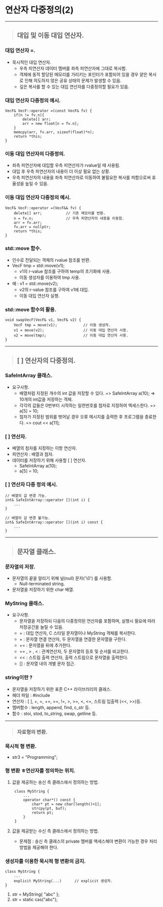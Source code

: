 
# 연산자 다중정의(2)

------------------------------------------------------------------------------------------------------------

> ## 대입 및 이동 대입 연산자.

### 대입 연산자 =.
- 묵시적인 대입 연산자.
  - 우측 피연산자 데이터 멤버를 좌측 피연산자에 그대로 복사함.
  - 객체에 동적 할당된 메모리를 가리키는 포인터가 포함되어 있을 경우 얕은 복사로 인해 의도하지 않은 공유 상태의 문제가 발생할 수 있음.
  - 깊은 복사를 할 수 있는 대입 연산자를 다중정의할 필요가 있음.

### 대입 연산자 다중정의 예시.
    VecF& VecF::operator =(const VecF& fv) {
        if(n != fv.n){
            delete[] arr;
            arr = new float[n = fv.n];
        }
        memcpy(arr, fv.arr, sizeof(float)*n);
        return *this;
    }

### 이동 대입 연산자의 다중정의.
- 좌측 피연산자에 대입할 우측 피연산자가 rvalue일 때 사용됨.
- 대입 후 우측 피연산자의 내용이 더 이상 필요 없는 상황.
- 우측 피연산자의 내용을 좌측 피연산자로 이동하여 불필요한 복사를 피함으로써 효율성을 높일 수 있음.

### 이동 대입 연산자 다중정의 예시.
    VecF& VecF::operator =(VecF&& fv) {
        delete[] arr;           // 기존 메모리를 반환.
        n = fv.n;               // 우측 피연산자의 내용을 이동함.
        arr = fv.arr;
        fv.arr = nullptr;
        return *this;
    }

### std::move 함수.
- 인수로 전달되는 객체의 rvalue 참조를 반환.
- VecF tmp = std::move(v1);
  - v1의 r-value 참조를 구하여 temp의 초기화에 사용.
  - 이동 생성자를 이용하여 tmp 사용.
- 예 : v1 = std::move(v2);
  - v2의 r-value 참조를 구하여 v1에 대입.
  - 이동 대입 연산자 실행.

### std::move 함수의 활용.
    void swapVecF(VecF& v1, VecF& v2) {
        VecF tmp = move(v1);            // 이동 생성자.
        v1 = move(v2);                  // 이동 대입 연산자 사용.
        v2 = move(tmp);                 // 이동 대입 연산자 사용.
    }

------------------------------------------------------------------------------------------------------------

> ## [ ] 연산자의 다중정의.

### SafeIntArray 클래스.
- 요구사항.
  - 배열처럼 지정된 개수의 int 값을 저장할 수 있다. => SafeIntArray a(10); => 10개의 int값을 저장하는 객체.
  - 각각의 값들은 0번부터 시작하는 일련번호를 첨자로 지정하여 액세스한다. => a[5] = 10;
  - 첨자가 지정된 범위를 벗어날 경우 오류 메시지를 출력한 후 프로그램을 종료한다. => cout << a[11];

### [ ] 연산자.
- 배열의 첨자를 지정하는 이항 연산자.
- 피연산자 : 배열과 첨자.
- 데이터를 저장하기 위해 사용할 [ ] 연산자.
  - SafeIntArray a(10);
  - a[5] = 10;

### [ ] 연산자 다중 정의 예시.
    // 배열의 값 변경 가능.
    int& SafeIntArray::operator [](int i) {
        ...
    }

    // 배열의 값 변경 불가능.
    int& SafeIntArray::operator [](int i) const {
        ...
    }

------------------------------------------------------------------------------------------------------------

> ## 문자열 클래스.

### 문자열의 저장.
- 문자열의 끝을 알리기 위해 널(null) 문자('\0') 를 사용함.
  - Null-terminated string.
- 문자열을 저장하기 위한 char 배열.

### MyString 클래스.
- 요구사항.
  - 문자열을 저장하되 다음의 다중정의된 연산자를 포함하며, 실행시 필요에 따라 저장공간을 늘릴 수 있음.
  - = : 대입 연산자, C 스타일 문자열이나 MyString 객체를 복사한다.
  - \+ : 문자열 연결 연산자, 두 문자열을 연결한 문자열을 구한다.
  - += : 문자열을 뒤에 추가한다.
  - == , > , < : 관계연산자, 두 문자열의 등호 및 순서를 비교한다.
  - << : 스트림 출력 연산자, 출력 스트림으로 문자열을 출력한다.
  - [] : 문자열 내의 개별 문자 접근.

### string이란 ?
- 문자열을 저장하기 위한 표준 C++ 라이브러리의 클래스.
- 헤더 파일 : #include <string>
- 연산자 : [ ], +, =, +=, ==, !=, >, >=, <, <=, 스트림 입출력 (<<, >>)등.
- 멤버함수 : length, append, find, c_str 등.
- 함수 : stoi, stod, to_string, swap, getline 등.

------------------------------------------------------------------------------------------------------------

> ### 자료형의 변환.

### 묵시적 형 변환.
- str3 = "Programming";

### 형 변환 ㅎ연산자를 정의하는 위치.
1. 값을 제공하는 송신 측 클래스에서 정의하는 방법.

        class MyString {
            ...
            operator char*() const {
                char* pt = new char[length()+1];
                strcpy(pt, buf);
                return pt;
            }
        }
2. 값을 제공받는 수신 측 클래스에서 정의하는 방법.
   - 문제점 : 송신 측 클래스의 private 멤버를 액세스해야 변환이 가능한 경우 처리 방법을 제공해야 한다.

### 생성자를 이용한 묵시적 형 변환의 금지.
    class MyString {
        ...
        explicit MyString(...)      // explicit 생성자.
    }
1. str = MyString{ "abc" };
2. str = static cas<MyString>("abc");



















